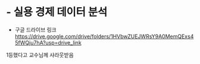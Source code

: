 # - 실용 경제 데이터 분석

- 구글 드라이브 링크
https://drive.google.com/drive/folders/1HVbwZUEJWRsY9A0MemQExs45fWQju7hA?usp=drive_link

1등했다고 교수님께 샤라웃받음